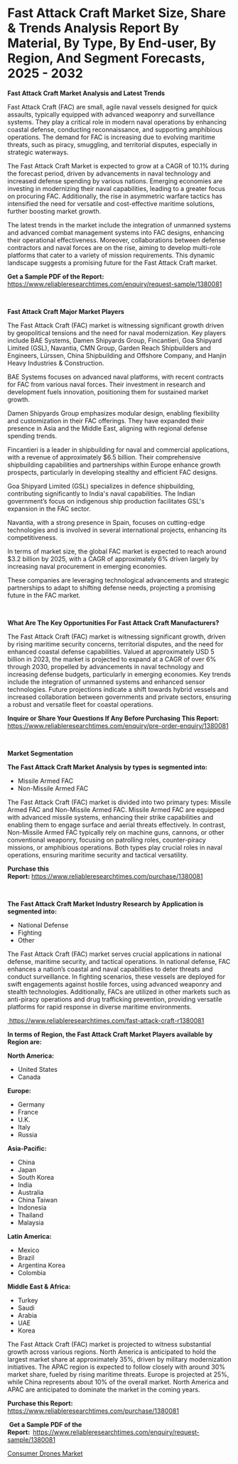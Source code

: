 <p><h1>Fast Attack Craft Market Size, Share & Trends Analysis Report By Material, By Type, By End-user, By Region, And Segment Forecasts, 2025 - 2032</h1></p><p><strong>Fast Attack Craft Market Analysis and Latest Trends</strong></p>
<p><p>Fast Attack Craft (FAC) are small, agile naval vessels designed for quick assaults, typically equipped with advanced weaponry and surveillance systems. They play a critical role in modern naval operations by enhancing coastal defense, conducting reconnaissance, and supporting amphibious operations. The demand for FAC is increasing due to evolving maritime threats, such as piracy, smuggling, and territorial disputes, especially in strategic waterways.</p><p>The Fast Attack Craft Market is expected to grow at a CAGR of 10.1% during the forecast period, driven by advancements in naval technology and increased defense spending by various nations. Emerging economies are investing in modernizing their naval capabilities, leading to a greater focus on procuring FAC. Additionally, the rise in asymmetric warfare tactics has intensified the need for versatile and cost-effective maritime solutions, further boosting market growth.</p><p>The latest trends in the market include the integration of unmanned systems and advanced combat management systems into FAC designs, enhancing their operational effectiveness. Moreover, collaborations between defense contractors and naval forces are on the rise, aiming to develop multi-role platforms that cater to a variety of mission requirements. This dynamic landscape suggests a promising future for the Fast Attack Craft market.</p></p>
<p><strong>Get a Sample PDF of the Report:&nbsp;</strong> <a href="https://www.reliableresearchtimes.com/enquiry/request-sample/1380081?utm_campaign=2183&utm_medium=2&utm_source=Github&utm_content=ia&utm_term=23022025&utm_id=fast-attack-craft">https://www.reliableresearchtimes.com/enquiry/request-sample/1380081</a></p>
<p>&nbsp;</p>
<p><strong>Fast Attack Craft Major Market Players</strong></p>
<p><p>The Fast Attack Craft (FAC) market is witnessing significant growth driven by geopolitical tensions and the need for naval modernization. Key players include BAE Systems, Damen Shipyards Group, Fincantieri, Goa Shipyard Limited (GSL), Navantia, CMN Group, Garden Reach Shipbuilders and Engineers, Lürssen, China Shipbuilding and Offshore Company, and Hanjin Heavy Industries & Construction.</p><p>BAE Systems focuses on advanced naval platforms, with recent contracts for FAC from various naval forces. Their investment in research and development fuels innovation, positioning them for sustained market growth.</p><p>Damen Shipyards Group emphasizes modular design, enabling flexibility and customization in their FAC offerings. They have expanded their presence in Asia and the Middle East, aligning with regional defense spending trends.</p><p>Fincantieri is a leader in shipbuilding for naval and commercial applications, with a revenue of approximately $6.5 billion. Their comprehensive shipbuilding capabilities and partnerships within Europe enhance growth prospects, particularly in developing stealthy and efficient FAC designs.</p><p>Goa Shipyard Limited (GSL) specializes in defence shipbuilding, contributing significantly to India's naval capabilities. The Indian government’s focus on indigenous ship production facilitates GSL's expansion in the FAC sector.</p><p>Navantia, with a strong presence in Spain, focuses on cutting-edge technologies and is involved in several international projects, enhancing its competitiveness.</p><p>In terms of market size, the global FAC market is expected to reach around $3.2 billion by 2025, with a CAGR of approximately 6% driven largely by increasing naval procurement in emerging economies.</p><p>These companies are leveraging technological advancements and strategic partnerships to adapt to shifting defense needs, projecting a promising future in the FAC market.</p></p>
<p>&nbsp;</p>
<p><strong>What Are The Key Opportunities For Fast Attack Craft Manufacturers?</strong></p>
<p><p>The Fast Attack Craft (FAC) market is witnessing significant growth, driven by rising maritime security concerns, territorial disputes, and the need for enhanced coastal defense capabilities. Valued at approximately USD 5 billion in 2023, the market is projected to expand at a CAGR of over 6% through 2030, propelled by advancements in naval technology and increasing defense budgets, particularly in emerging economies. Key trends include the integration of unmanned systems and enhanced sensor technologies. Future projections indicate a shift towards hybrid vessels and increased collaboration between governments and private sectors, ensuring a robust and versatile fleet for coastal operations.</p></p>
<p><strong>Inquire or Share Your Questions If Any Before Purchasing This Report:</strong> <a href="https://www.reliableresearchtimes.com/enquiry/pre-order-enquiry/1380081?utm_campaign=2183&utm_medium=2&utm_source=Github&utm_content=ia&utm_term=23022025&utm_id=fast-attack-craft">https://www.reliableresearchtimes.com/enquiry/pre-order-enquiry/1380081</a></p>
<p>&nbsp;</p>
<p><strong>Market Segmentation</strong></p>
<p><strong>The Fast Attack Craft Market Analysis by types is segmented into:</strong></p>
<p><ul><li>Missile Armed FAC</li><li>Non-Missile Armed FAC</li></ul></p>
<p><p>The Fast Attack Craft (FAC) market is divided into two primary types: Missile Armed FAC and Non-Missile Armed FAC. Missile Armed FAC are equipped with advanced missile systems, enhancing their strike capabilities and enabling them to engage surface and aerial threats effectively. In contrast, Non-Missile Armed FAC typically rely on machine guns, cannons, or other conventional weaponry, focusing on patrolling roles, counter-piracy missions, or amphibious operations. Both types play crucial roles in naval operations, ensuring maritime security and tactical versatility.</p></p>
<p><strong>Purchase this Report:&nbsp;</strong><a href="https://www.reliableresearchtimes.com/purchase/1380081?utm_campaign=2183&utm_medium=2&utm_source=Github&utm_content=ia&utm_term=23022025&utm_id=fast-attack-craft">https://www.reliableresearchtimes.com/purchase/1380081</a></p>
<p>&nbsp;</p>
<p><strong>The Fast Attack Craft Market Industry Research by Application is segmented into:</strong></p>
<p><ul><li>National Defense</li><li>Fighting</li><li>Other</li></ul></p>
<p><p>The Fast Attack Craft (FAC) market serves crucial applications in national defense, maritime security, and tactical operations. In national defense, FAC enhances a nation’s coastal and naval capabilities to deter threats and conduct surveillance. In fighting scenarios, these vessels are deployed for swift engagements against hostile forces, using advanced weaponry and stealth technologies. Additionally, FACs are utilized in other markets such as anti-piracy operations and drug trafficking prevention, providing versatile platforms for rapid response in diverse maritime environments.</p></p>
<p><a href="https://www.reliableresearchtimes.com/fast-attack-craft-r1380081?utm_campaign=2183&utm_medium=2&utm_source=Github&utm_content=ia&utm_term=23022025&utm_id=fast-attack-craft">&nbsp;https://www.reliableresearchtimes.com/fast-attack-craft-r1380081</a></p>
<p><strong>In terms of Region, the Fast Attack Craft Market Players available by Region are:</strong></p>
<p>
    <p> <strong> North America: </strong>
        <ul>
            <li>United States</li>
            <li>Canada</li>
        </ul>
        </p> 
    <p> <strong> Europe: </strong>
        <ul>
            <li>Germany</li>
            <li>France</li>
            <li>U.K.</li>
            <li>Italy</li>
            <li>Russia</li>
        </ul>
        </p> 
    <p> <strong> Asia-Pacific: </strong>
        <ul>
            <li>China</li>
            <li>Japan</li>
            <li>South Korea</li>
            <li>India</li>
            <li>Australia</li>
            <li>China Taiwan</li>
            <li>Indonesia</li>
            <li>Thailand</li>
            <li>Malaysia</li>
        </ul>
        </p> 
    <p> <strong> Latin America: </strong>
        <ul>
            <li>Mexico</li>
            <li>Brazil</li>
            <li>Argentina Korea</li>
            <li>Colombia</li>
        </ul>
        </p> 
    <p> <strong> Middle East & Africa: </strong>
        <ul>
            <li>Turkey</li>
            <li>Saudi</li>
            <li>Arabia</li>
            <li>UAE</li>
            <li>Korea</li>
        </ul>
    </p>
    </p>
<p><p>The Fast Attack Craft (FAC) market is projected to witness substantial growth across various regions. North America is anticipated to hold the largest market share at approximately 35%, driven by military modernization initiatives. The APAC region is expected to follow closely with around 30% market share, fueled by rising maritime threats. Europe is projected at 25%, while China represents about 10% of the overall market. North America and APAC are anticipated to dominate the market in the coming years.</p></p>
<p><strong>Purchase this Report: </strong><a href="https://www.reliableresearchtimes.com/purchase/1380081?utm_campaign=2183&utm_medium=2&utm_source=Github&utm_content=ia&utm_term=23022025&utm_id=fast-attack-craft">https://www.reliableresearchtimes.com/purchase/1380081</a></p>
<p>&nbsp;<strong>Get a Sample PDF of the Report:&nbsp;&nbsp;</strong><a href="https://www.reliableresearchtimes.com/enquiry/request-sample/1380081?utm_campaign=2183&utm_medium=2&utm_source=Github&utm_content=ia&utm_term=23022025&utm_id=fast-attack-craft">https://www.reliableresearchtimes.com/enquiry/request-sample/1380081</a></p>
<p><strong></strong></p>
<p><p><a href="https://github.com/SanjidaKhan901/Market-Research-Report-List-1/blob/main/consumer-drones-market.md?utm_campaign=2183&utm_medium=2&utm_source=Github&utm_content=ia&utm_term=23022025&utm_id=fast-attack-craft">Consumer Drones Market</a></p></p>